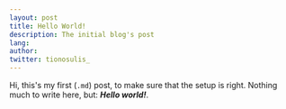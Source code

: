 ```yaml
---
layout: post
title: Hello World!
description: The initial blog's post
lang:	
author:
twitter: tionosulis_
---
```

Hi, this's my first (`.md`) post, to make sure that the setup is right. Nothing much to write here, but: ***Hello world!***.
